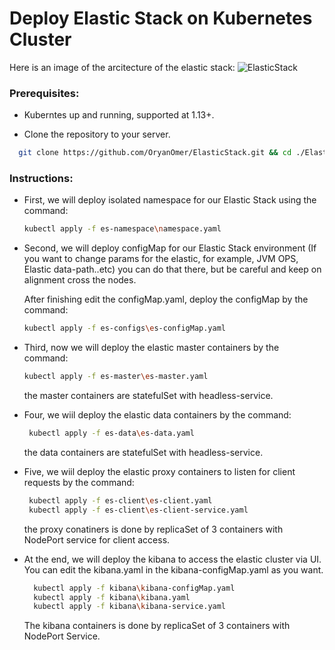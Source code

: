 # Deploy Elastic Stack on Kubernetes Cluster

Here is an image of the arcitecture of the elastic stack:
![ElasticStack](https://github.com/OryanOmer/ElasticStack/blob/master/ElasticStack-Kubernetes/elastic_stack.PNG)

### Prerequisites:
 * Kuberntes up and running, supported at 1.13+.

 * Clone the repository to your server.
  ``` bash
    git clone https://github.com/OryanOmer/ElasticStack.git && cd ./ElasticStack/ElasticStack-Kubernetes.
  ```


### Instructions:
* First, we will deploy isolated namespace for our Elastic     Stack using the command:
    ``` bash
    kubectl apply -f es-namespace\namespace.yaml
    ```

* Second, we will deploy configMap for our Elastic Stack       environment (If you want to change params for the elastic,   for example, JVM OPS, Elastic data-path..etc) you can do     that there, but be careful and keep on alignment cross the   nodes.

  After finishing edit the configMap.yaml, deploy the        configMap by the command:

    ``` bash
    kubectl apply -f es-configs\es-configMap.yaml
    ```

* Third, now we will deploy the elastic master containers by   the command:
    ``` bash
    kubectl apply -f es-master\es-master.yaml
    ```
  the master containers are statefulSet with headless-service.

* Four, we wiil deploy the elastic data containers by the      command:
   ``` bash
    kubectl apply -f es-data\es-data.yaml
    ```
  the data containers are statefulSet with headless-service.

* Five, we wiil deploy the elastic proxy containers to         listen for client requests by the command:
   ``` bash
    kubectl apply -f es-client\es-client.yaml
    kubectl apply -f es-client\es-client-service.yaml
    ```
  the proxy conatiners is done by replicaSet of 3 containers with NodePort service for client access.

* At the end, we will deploy the kibana to access the elastic cluster via UI.
  You can edit the kibana.yaml in the kibana-configMap.yaml as you want.
  ``` bash
    kubectl apply -f kibana\kibana-configMap.yaml
    kubectl apply -f kibana\kibana.yaml
    kubectl apply -f kibana\kibana-service.yaml
  ```
  The kibana containers is done by replicaSet of 3 containers with NodePort Service.
  
